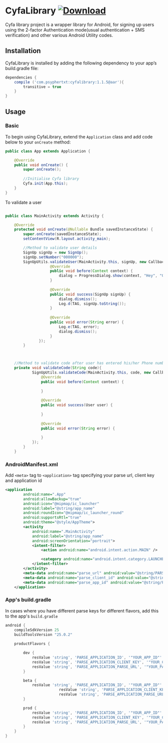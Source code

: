 # CyfaLibrary [ ![Download](https://api.bintray.com/packages/psyphertxt/Cyfa/CyfaLibrary/images/download.svg?version=v1.1.5) ](https://bintray.com/psyphertxt/Cyfa/CyfaLibrary/v1.1.5/link)
Cyfa library project is a wrapper library for Android, for signing up users using the 2-factor Authentication mode(usual authentication + SMS verification) and other various Android Utility codes.
## Installation
CyfaLibrary is installed by adding the following dependency to your app’s build.gradle file: 

```groovy
dependencies {
    compile ('com.psyphertxt:cyfalibrary:1.1.5@aar'){
        transitive = true
    }
}
```

## Usage
### Basic

To begin using CyfaLibrary, extend the  `Application` class and add code below to your `onCreate` method:

```java
public class App extends Application {

    @Override
    public void onCreate() {
        super.onCreate();
        
        //Initialise Cyfa library
        Cyfa.init(App.this);
    }
}
```


To validate a user
```java

public class MainActivity extends Activity {

    @Override
    protected void onCreate(@Nullable Bundle savedInstanceState) {
        super.onCreate(savedInstanceState);
        setContentView(R.layout.activity_main);

        //Method to validate user details
        SignUp signUp = new SignUp();
        signUp.setNumber("000000");
        SignUpUtils.validateUser(MainActivity.this, signUp, new CallbackListener.onCompletionListener() {
                    @Override
                    public void before(Context context) {
                        dialog = ProgressDialog.show(context, "Hey", "Ok I agree");
                    }
        
                    @Override
                    public void success(SignUp signUp) {
                        dialog.dismiss();
                        Log.d(TAG, signUp.toString());
                    }
                    
                    @Override
                    public void error(String error) {
                        Log.e(TAG, error);
                        dialog.dismiss();
                    }
               });
        }



    //Method to validate code after user has entered his/her Phone number
    private void validateCode(String code){
            SignUpUtils.validateCode(MainActivity.this, code, new CallbackListener.onUserCompletionListener() {
                @Override
                public void before(Context context) {
    
                }
    
                @Override
                public void success(User user) {
    
                }
    
                @Override
                public void error(String error) {
    
                }
            });
        }
    }
```
### AndroidManifest.xml
Add `<meta>` tag to `<application>` tag specifying your parse url, client key and application id
```xml
<application
        android:name=".App"
        android:allowBackup="true"
        android:icon="@mipmap/ic_launcher"
        android:label="@string/app_name"
        android:roundIcon="@mipmap/ic_launcher_round"
        android:supportsRtl="true"
        android:theme="@style/AppTheme">
        <activity
            android:name=".MainActivity"
            android:label="@string/app_name"
            android:screenOrientation="portrait">
            <intent-filter>
                <action android:name="android.intent.action.MAIN" />

                <category android:name="android.intent.category.LAUNCHER" />
            </intent-filter>
        </activity>
        <meta-data android:name="parse_url" android:value="@string/PARSE_APPLICATION_PARSE_URL" />
        <meta-data android:name="parse_client_id" android:value="@string/PARSE_APPLICATION_CLIENT_KEY" />
        <meta-data android:name="parse_app_id" android:value="@string/PARSE_APPLICATION_ID" />
    </application>
```

### App's build.gradle

In cases where you have different parse keys for different flavors, add this to the app's `build.gradle`
```groovy
android {
    compileSdkVersion 25
    buildToolsVersion "25.0.2"
    
    productFlavors {

        dev {
            resValue 'string', 'PARSE_APPLICATION_ID', '"YOUR_APP_ID"'
            resValue 'string', 'PARSE_APPLICATION_CLIENT_KEY', '"YOUR_CLIENT_KEY"'
            resValue 'string', 'PARSE_APPLICATION_PARSE_URL', '"YOUR_PARSE_URL"'
        }

        beta {
            resValue 'string', 'PARSE_APPLICATION_ID', '"YOUR_APP_ID"'
                        resValue 'string', 'PARSE_APPLICATION_CLIENT_KEY', '"YOUR_CLIENT_KEY"'
                        resValue 'string', 'PARSE_APPLICATION_PARSE_URL', '"YOUR_PARSE_URL"'
        }

        prod {
            resValue 'string', 'PARSE_APPLICATION_ID', '"YOUR_APP_ID"'
            resValue 'string', 'PARSE_APPLICATION_CLIENT_KEY', '"YOUR_CLIENT_KEY"'
            resValue 'string', 'PARSE_APPLICATION_PARSE_URL', '"YOUR_PARSE_URL"'
        }
    }
}
```

